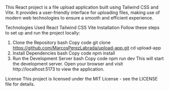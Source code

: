 This React project is a file upload application built using Tailwind CSS and Vite. It provides a user-friendly interface for uploading files, making use of modern web technologies to ensure a smooth and efficient experience.

Technologies Used
React
Tailwind CSS
Vite
Installation
Follow these steps to set up and run the project locally:

1. Clone the Repository
bash
Copy code
git clone https://github.com/MarcosPerezLabrada/upload-app.git
cd upload-app
2. Install Dependencies
bash
Copy code
npm install
3. Run the Development Server
bash
Copy code
npm run dev
This will start the development server. Open your browser and visit http://localhost:5173 to view the application.

License
This project is licensed under the MIT License - see the LICENSE file for details.

